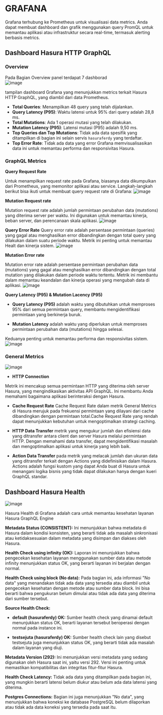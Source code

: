 # GRAFANA
Grafana terhubung ke Prometheus untuk visualisasi data metrics. Anda dapat membuat dashboard dan grafik menggunakan query PromQL untuk memantau aplikasi atau infrastruktur secara real-time, termasuk alerting berbasis metrics.

## Dashboard Hasura HTTP GraphQL
### Overview
Pada Bagian Overview panel terdapat 7 dashborad  
![image](https://github.com/user-attachments/assets/67adbd98-57ba-4cd8-91ee-dfff17423822)

tampilan dashboard Grafana yang menunjukkan metrics terkait Hasura HTTP GraphQL, yang diambil dari data Prometheus.

* **Total Queries**: Menampilkan 48 query yang telah dijalankan.
* **Query Latency (P95)**: Waktu latensi untuk 95% dari query adalah 28,8 ms.
* **Total Mutations**: Ada 1 operasi mutasi yang telah dilakukan.
* **Mutation Latency (P95)**: Latensi mutasi (P95) adalah 9,50 ms.
* **Top Queries dan Top Mutations**: Tidak ada data spesifik yang ditampilkan di bagian ini selain servis `hasuraferdy` yang terdaftar.
* **Top Error Rate**: Tidak ada data yang error
Grafana memvisualisasikan data ini untuk memantau performa dan responsivitas Hasura.

### GraphQL Metrics
**Query Request Rate**

Untuk menampilkan request rate pada Grafana, biasanya data dikumpulkan dari Prometheus, yang memonitor aplikasi atau service. Langkah-langkah berikut bisa ikuti untuk membuat query request rate di Grafana:
![image](https://github.com/user-attachments/assets/16e7e979-aafc-4680-a318-4f0d33198965)

**Mutation Request rate**

Mutation request rate adalah jumlah permintaan perubahan data (mutations) yang diterima server per waktu. Ini digunakan untuk memantau kinerja, beban server, dan perencanaan skala aplikasi.
![image](https://github.com/user-attachments/assets/83aa5b00-611f-4ca8-8e74-a20a74af77fe)

**Query Error Rate**
Query error rate adalah persentase permintaan (queries) yang gagal atau menghasilkan error dibandingkan dengan total query yang dilakukan dalam suatu periode waktu. Metrik ini penting untuk memantau Healt dan kinerja sistem.
![image](https://github.com/user-attachments/assets/bcc905ed-5533-4c23-ba25-58afb17a583b)

**Mutation Error rate**

Mutation error rate adalah persentase permintaan perubahan data (mutations) yang gagal atau menghasilkan error dibandingkan dengan total mutation yang dilakukan dalam periode waktu tertentu. Metrik ini membantu dalam memantau keandalan dan kinerja operasi yang mengubah data di aplikasi.
![image](https://github.com/user-attachments/assets/2d6730fc-5e1b-4573-858b-c16aa7ee7b44)

**Query Latency (P95) & Mutation Lacency (P95)**
* **Query Latency (P95)** adalah waktu yang dibutuhkan untuk memproses 95% dari semua permintaan query, membantu mengidentifikasi permintaan yang berkinerja buruk.

* **Mutation Latency** adalah waktu yang diperlukan untuk memproses permintaan perubahan data (mutations) hingga selesai. 

Keduanya penting untuk memantau performa dan responsivitas sistem.
![image](https://github.com/user-attachments/assets/fee9ec55-f1ab-4916-8107-14683e72010a)

### General Metrics
![image](https://github.com/user-attachments/assets/724e886b-f852-41f1-8dc4-26acef82a700)
* **HTTP Connection**

Metrik ini mencakup semua permintaan HTTP yang diterima oleh server Hasura, yang mengindikasikan aktivitas API GraphQL. Ini membantu Anda memahami bagaimana aplikasi berinteraksi dengan Hasura.

* **Cache Request Rate**
Cache Request Rate dalam metrik General Metrics di Hasura merujuk pada frekuensi permintaan yang dilayani dari cache dibandingkan dengan permintaan total.Cache Request Rate yang rendah dapat menunjukkan kebutuhan untuk mengoptimalkan strategi caching.

* **HTTP Data Transfer**
metrik yang mengukur jumlah dan efisiensi data yang ditransfer antara client dan server Hasura melalui permintaan HTTP. Dengan memahami data transfer, dapat mengidentifikasi masalah dan mengoptimalkan aplikasi untuk kinerja yang lebih baik.

* **Action Data Transfer**
pada metrik yang melacak jumlah dan ukuran data yang ditransfer terkait dengan Actions yang didefinisikan dalam Hasura. Actions adalah fungsi kustom yang dapat Anda buat di Hasura untuk menangani logika bisnis yang tidak dapat dilakukan hanya dengan kueri GraphQL standar.


## Dashboard Hasura Health
![image](https://github.com/user-attachments/assets/d2094a88-f065-4981-95df-eda2536bfab5)

Hasura Health di Grafana adalah cara untuk memantau kesehatan layanan Hasura GraphQL Engine

**Metadata Status (CONSISTENT):** Ini menunjukkan bahwa metadata di Hasura dalam kondisi konsisten, yang berarti tidak ada masalah sinkronisasi atau ketidaksesuaian dalam metadata yang disimpan dan diakses oleh Hasura.

**Health Check using infinity (OK):** Laporan ini menunjukkan bahwa pengecekan kesehatan layanan menggunakan sumber data atau metode infinity menunjukkan status OK, yang berarti layanan ini berjalan dengan normal.

**Health Check using block (No data):** Pada bagian ini, ada informasi "No data" yang menandakan tidak ada data yang tersedia atau diambil untuk pengecekan kesehatan dengan metode atau sumber data block. Ini bisa berarti bahwa pengukuran belum dimulai atau tidak ada data yang diterima dari sumber tersebut.

**Source Health Check:**

* **default (hasuraferdy) OK:** Sumber health check yang dinamai default menunjukkan status OK, berarti layanan tersebut beroperasi dengan normal pada instance ini.

* **testsejuta (hasuraferdy) OK:** Sumber health check lain yang disebut testsejuta juga menunjukkan status OK, yang berarti tidak ada masalah dalam layanan yang diuji.

**Metadata Version (292):** Ini menunjukkan versi metadata yang sedang digunakan oleh Hasura saat ini, yaitu versi 292. Versi ini penting untuk memastikan kompatibilitas dan integritas fitur-fitur Hasura.

**Health Check Latency:** Tidak ada data yang ditampilkan pada bagian ini, yang mungkin berarti latensi belum diukur atau belum ada data latensi yang diterima.

**Postgres Connections:** Bagian ini juga menunjukkan "No data", yang menunjukkan bahwa koneksi ke database PostgreSQL belum dilaporkan atau tidak ada data koneksi yang tersedia pada saat itu.
